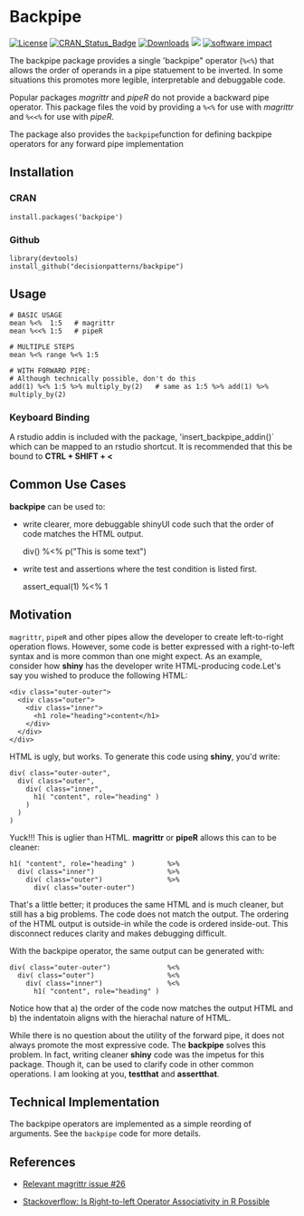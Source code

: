 # Backpipe

[![License](https://img.shields.io/badge/license-GPL%20=%202-brightgreen.svg?style=flat)](https://www.gnu.org/licenses/gpl-2.0.html) 
[![CRAN_Status_Badge](http://www.r-pkg.org/badges/version/backpipe)](https://cran.r-project.org/package=backpipe)
[![Downloads](https://cranlogs.r-pkg.org/badges/backpipe?color=brightgreen)](http://www.r-pkg.org/pkg/backpipe)
[![](http://cranlogs.r-pkg.org/badges/grand-total/backpipe)](http://cran.rstudio.com/web/packages/backpipe/index.html)
[![software impact](http://depsy.org/api/package/r/backpipe/badge.svg)](http://depsy.org/package/r/backpipe)


The backpipe package provides a single 'backpipe" operator (`%<%`) that allows
the order of operands in a pipe statuement to be inverted. In some
situations this promotes more legible, interpretable and debuggable code. 

Popular packages *magrittr* and *pipeR* do not provide a backward pipe operator. 
This package files the void by providing a `%<%` for use with *magrittr* and 
`%<<%` for use with *pipeR*. 

The package also provides the `backpipe`function for defining backpipe operators 
for any forward pipe implementation


## Installation

### CRAN 

    install.packages('backpipe')


### Github 

    library(devtools)
    install_github("decisionpatterns/backpipe")


## Usage

    # BASIC USAGE
    mean %<%  1:5   # magrittr
    mean %<<% 1:5   # pipeR
     
    # MULTIPLE STEPS
    mean %<% range %<% 1:5
     
    # WITH FORWARD PIPE: 
    # Although technically possible, don't do this
    add(1) %<% 1:5 %>% multiply_by(2)   # same as 1:5 %>% add(1) %>% multiply_by(2)


### Keyboard Binding 

A rstudio addin is included with the package, 'insert_backpipe_addin()` which 
can be mapped to an rstudio shortcut. It is recommended that this be bound to 
**CTRL + SHIFT + <**


## Common Use Cases

**backpipe** can be used to:

* write clearer, more debuggable shinyUI code such that the order of code 
matches the HTML output.

    div()  %<% p("This is some text")

* write test and assertions where the test condition is listed first. 

   assert_equal(1) %<% 1


## Motivation

`magrittr`, `pipeR` and other pipes allow the developer to create left-to-right
operation flows.  However, some code is better expressed with a right-to-left 
syntax and is more common than one might expect. As an example, consider how 
**shiny** has the developer write HTML-producing code.Let's say you wished to 
produce the following HTML:  

    <div class="outer-outer">
      <div class="outer">
        <div class="inner">
          <h1 role="heading">content</h1>
        </div>
      </div>
    </div> 
    
HTML is ugly, but works.  To generate this code using **shiny**, you'd write: 

    div( class="outer-outer", 
      div( class="outer",
        div( class="inner",
          h1( "content", role="heading" )
        )
      )
    )

Yuck!!! This is uglier than HTML.  **magrittr** or **pipeR**
allows this can to be cleaner:

    h1( "content", role="heading" )        %>%
      div( class="inner")                  %>%
        div( class="outer")                %>% 
          div( class="outer-outer")      
      
That's a little better; it produces the same HTML and is much cleaner, but still
has a big problems. The code does not match the output.  The ordering of the 
HTML output is outside-in while the code is ordered inside-out. This disconnect
reduces clarity and makes debugging difficult.

With the backpipe operator, the same output can be generated with:
      
    div( class="outer-outer")              %<%
      div( class="outer")                  %<% 
        div( class="inner")                %<% 
          h1( "content", role="heading" ) 

Notice how that a) the order of the code now matches the output HTML and b) the 
indentatoin aligns with the hierachal nature of HTML.

While there is no question about the utility of the forward pipe, it does not 
always promote the most expressive code. The **backpipe** solves this problem.
In fact, writing cleaner **shiny** code was the impetus for this package. Though 
it, can be used to clarify code in other common operations.  I am looking at you,
**testthat** and **assertthat**.    
   

## Technical Implementation

The backpipe operators are implemented as a simple reording of arguments. See 
the `backpipe` code for more details.


## References

 * [Relevant magrittr issue #26](https://github.com/smbache/magrittr/issues/26)

 * [Stackoverflow: Is Right-to-left Operator Associativity in R Possible ](http://stackoverflow.com/questions/31305342/is-right-to-left-operator-associativity-in-r-possible)
